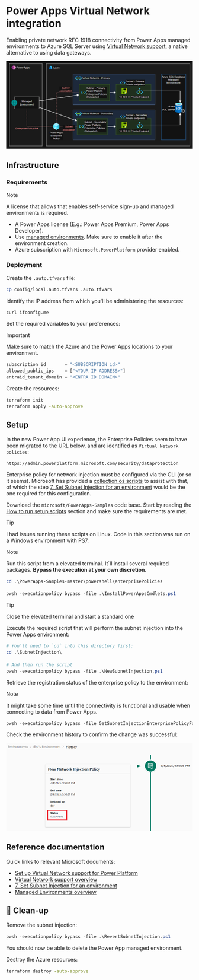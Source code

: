 # Power Apps Virtual Network integration

Enabling private network RFC 1918 connectivity from Power Apps managed environments to Azure SQL Server using [Virtual Network support][1], a native alternative to using data gateways.

<img src=".assets/azure-powerapps-vnet.png" />

## Infrastructure

### Requirements

> [!NOTE]
> A license that allows that enables self-service sign-up and managed environments is required.

- A Power Apps license (E.g.: Power Apps Premium, Power Apps Developer). 
- Use [managed environments][2]. Make sure to enable it after the environment creation.
- Azure subscription with `Microsoft.PowerPlatform` provider enabled.

### Deployment

Create the `.auto.tfvars` file:

```sh
cp config/local.auto.tfvars .auto.tfvars
```

Identify the IP address from which you'll be administering the resources:

```sh
curl ifconfig.me
```

Set the required variables to your preferences:

> [!IMPORTANT]
> Make sure to match the Azure and the Power Apps locations to your environment.

```terraform
subscription_id       = "<SUBSCRIPTION id>"
allowed_public_ips    = ["<YOUR IP ADDRESS>"]
entraid_tenant_domain = "<ENTRA ID DOMAIN>"
```

Create the resources:

```sh
terraform init
terraform apply -auto-approve
```

## Setup

In the new Power App UI experience, the Enterprise Policies seem to have been migrated to the URL below, and are identified as `Virtual Network policies`:

```
https://admin.powerplatform.microsoft.com/security/dataprotection
```

Enterprise policy for network injection must be configured via the CLI (or so it seems). Microsoft has provided a [collection os scripts](https://learn.microsoft.com/en-us/power-platform/admin/vnet-support-setup-configure) to assist with that, of which the step [7. Set Subnet Injection for an environment](https://github.com/microsoft/PowerApps-Samples/tree/master/powershell/enterprisePolicies#7-set-subnet-injection-for-an-environment) would be the one required for this configuration.

Download the `microsoft/PowerApps-Samples` code base. Start by reading the [How to run setup scripts](https://github.com/microsoft/PowerApps-Samples/blob/master/powershell/enterprisePolicies/README.md#how-to-run-setup-scripts) section and make sure the requirements are met.

> [!TIP]
> I had issues running these scripts on Linux. Code in this section was run on a Windows environment with PS7.

> [!NOTE]
> Run this script from a elevated terminal. It`ll install several required packages. **Bypass the execution at your own discretion**.

```ps1
cd .\PowerApps-Samples-master\powershell\enterprisePolicies

pwsh -executionpolicy bypass -file .\InstallPowerAppsCmdlets.ps1
```

> [!TIP]
> Close the elevated terminal and start a standard one

Execute the required script that will perform the subnet injection into the Power Apps environment:

```ps1
# You'll need to `cd` into this directory first:
cd .\SubnetInjection\

# And then run the script
pwsh -executionpolicy bypass -file .\NewSubnetInjection.ps1
```

Retrieve the registration status of the enterprise policy to the environment:

> [!NOTE]
> It might take some time until the connectivity is functional and usable when connecting to data from Power Apps.

```ps1
pwsh -executionpolicy bypass -file GetSubnetInjectionEnterprisePolicyForEnvironment.ps1
```

Check the environment history to confirm the change was successful:

<img src=".assets/azure-powerapps-policy-succeeded.png" width=700 />

## Reference documentation

Quick links to relevant Microsoft documents:

- [Set up Virtual Network support for Power Platform](https://learn.microsoft.com/en-us/power-platform/admin/vnet-support-setup-configure)
- [Virtual Network support overview](https://learn.microsoft.com/en-in/power-platform/admin/vnet-support-overview)
- [7. Set Subnet Injection for an environment](https://github.com/microsoft/PowerApps-Samples/tree/master/powershell/enterprisePolicies#7-set-subnet-injection-for-an-environment)
- [Managed Environments overview](https://learn.microsoft.com/en-in/power-platform/admin/managed-environment-overview)

## 🧹 Clean-up

Remove the subnet injection:

```ps1
pwsh -executionpolicy bypass -file .\RevertSubnetInjection.ps1
```

You should now be able to delete the Power App managed environment.

Destroy the Azure resources:

```sh
terraform destroy -auto-approve
```

[1]: https://learn.microsoft.com/en-in/power-platform/admin/vnet-support-setup-configure
[2]: https://learn.microsoft.com/en-in/power-platform/admin/managed-environment-overview
